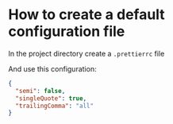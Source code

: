 # How to create a default configuration file

In the project directory create a `.prettierrc` file

And use this configuration:

```json
{
  "semi": false,
  "singleQuote": true,
  "trailingComma": "all"
}
```
